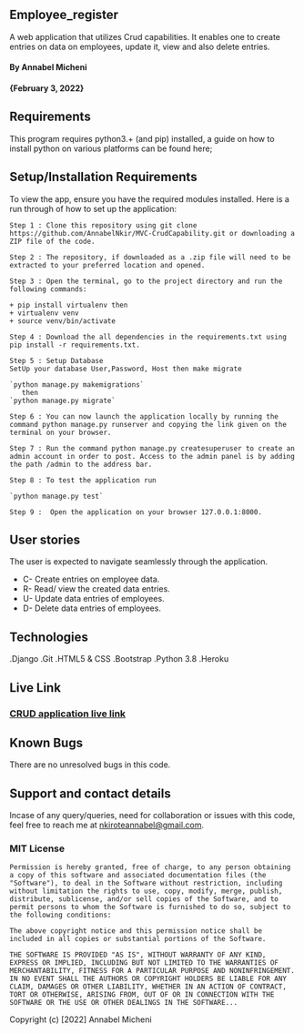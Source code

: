## Employee_register

A web application that utilizes Crud capabilities. It enables one to create entries on data on employees, update it, view and also delete entries.

#### By Annabel Micheni
#### **{February 3, 2022}**

## Requirements

This program requires python3.+ (and pip) installed, a guide on how to install python on various platforms can be found here;

## Setup/Installation Requirements
To view the app, ensure you have the required modules installed. Here is a run through of how to set up the application:

```
Step 1 : Clone this repository using git clone https://github.com/AnnabelNkir/MVC-CrudCapability.git or downloading a ZIP file of the code.

Step 2 : The repository, if downloaded as a .zip file will need to be extracted to your preferred location and opened.

Step 3 : Open the terminal, go to the project directory and run the following commands: 

+ pip install virtualenv then
+ virtualenv venv
+ source venv/bin/activate

Step 4 : Download the all dependencies in the requirements.txt using pip install -r requirements.txt.

Step 5 : Setup Database
SetUp your database User,Password, Host then make migrate

`python manage.py makemigrations`
   then
`python manage.py migrate`

Step 6 : You can now launch the application locally by running the command python manage.py runserver and copying the link given on the terminal on your browser.

Step 7 : Run the command python manage.py createsuperuser to create an admin account in order to post. Access to the admin panel is by adding the path /admin to the address bar.

Step 8 : To test the application run

`python manage.py test`

Step 9 :  Open the application on your browser 127.0.0.1:8000. 
```
## User stories

The user is expected to navigate seamlessly through the application.

+ C- Create entries on employee data.
+ R- Read/ view the created data entries.
+ U- Update data entries of employees.
+ D- Delete data entries of employees.

## Technologies
.Django
.Git
.HTML5 & CSS
.Bootstrap
.Python 3.8
.Heroku

## Live Link

### <a href="https://crudapp254.herokuapp.com/">CRUD application live link</a>

## Known Bugs

There are no unresolved bugs in this code.

## Support and contact details

Incase of any query/queries, need for collaboration or issues with this code, feel free to reach me at nkiroteannabel@gmail.com.

### MIT License
```
Permission is hereby granted, free of charge, to any person obtaining a copy of this software and associated documentation files (the "Software"), to deal in the Software without restriction, including without limitation the rights to use, copy, modify, merge, publish, distribute, sublicense, and/or sell copies of the Software, and to permit persons to whom the Software is furnished to do so, subject to the following conditions:

The above copyright notice and this permission notice shall be included in all copies or substantial portions of the Software.

THE SOFTWARE IS PROVIDED "AS IS", WITHOUT WARRANTY OF ANY KIND, EXPRESS OR IMPLIED, INCLUDING BUT NOT LIMITED TO THE WARRANTIES OF MERCHANTABILITY, FITNESS FOR A PARTICULAR PURPOSE AND NONINFRINGEMENT. IN NO EVENT SHALL THE AUTHORS OR COPYRIGHT HOLDERS BE LIABLE FOR ANY CLAIM, DAMAGES OR OTHER LIABILITY, WHETHER IN AN ACTION OF CONTRACT, TORT OR OTHERWISE, ARISING FROM, OUT OF OR IN CONNECTION WITH THE SOFTWARE OR THE USE OR OTHER DEALINGS IN THE SOFTWARE...

```
Copyright (c) [2022] Annabel Micheni

